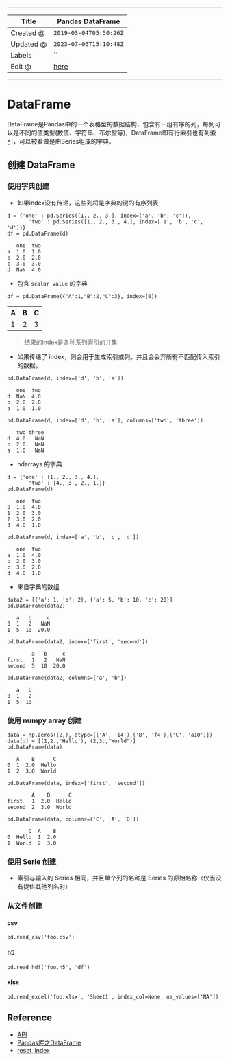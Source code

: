 -----

| Title     | Pandas DataFrame                                     |
| --------- | ---------------------------------------------------- |
| Created @ | `2019-03-04T05:50:26Z`                               |
| Updated @ | `2023-07-06T15:10:48Z`                               |
| Labels    | \`\`                                                 |
| Edit @    | [here](https://github.com/junxnone/xwiki/issues/182) |

-----

# DataFrame

DataFrame是Pandas中的一个表格型的数据结构，包含有一组有序的列，每列可以是不同的值类型(数值、字符串、布尔型等)，DataFrame即有行索引也有列索引，可以被看做是由Series组成的字典。

## 创建 DataFrame

### 使用字典创建

  - 如果index没有传递，这些列将是字典的键的有序列表

<!-- end list -->

    d = {'one' : pd.Series([1., 2., 3.], index=['a', 'b', 'c']),
           'two' : pd.Series([1., 2., 3., 4.], index=['a', 'b', 'c', 'd'])}
    df = pd.DataFrame(d)
    
       one  two
    a  1.0  1.0
    b  2.0  2.0
    c  3.0  3.0
    d  NaN  4.0

  - 包含 `scalar value` 的字典

<!-- end list -->

    df = pd.DataFrame({"A":1,"B":2,"C":3}, index=[0])

| A | B | C |
| - | - | - |
| 1 | 2 | 3 |

> 结果的index是各种系列索引的并集

  - 如果传递了 index，则会用于生成索引或列。并且会丢弃所有不匹配传入索引的数据。

<!-- end list -->

    pd.DataFrame(d, index=['d', 'b', 'a'])
    
       one  two
    d  NaN  4.0
    b  2.0  2.0
    a  1.0  1.0
    
    pd.DataFrame(d, index=['d', 'b', 'a'], columns=['two', 'three'])
    
       two three
    d  4.0   NaN
    b  2.0   NaN
    a  1.0   NaN

  - ndarrays 的字典

<!-- end list -->

    d = {'one' : [1., 2., 3., 4.],
           'two' : [4., 3., 2., 1.]}
    pd.DataFrame(d)
    
       one  two
    0  1.0  4.0
    1  2.0  3.0
    2  3.0  2.0
    3  4.0  1.0
    
    pd.DataFrame(d, index=['a', 'b', 'c', 'd'])
    
       one  two
    a  1.0  4.0
    b  2.0  3.0
    c  3.0  2.0
    d  4.0  1.0

  - 来自字典的数组

<!-- end list -->

    data2 = [{'a': 1, 'b': 2}, {'a': 5, 'b': 10, 'c': 20}]
    pd.DataFrame(data2)
    
       a   b     c
    0  1   2   NaN
    1  5  10  20.0
    
    pd.DataFrame(data2, index=['first', 'second'])
    
            a   b     c
    first   1   2   NaN
    second  5  10  20.0
    
    pd.DataFrame(data2, columns=['a', 'b'])
    
       a   b
    0  1   2
    1  5  10

### 使用 numpy array 创建

    data = np.zeros((2,), dtype=[('A', 'i4'),('B', 'f4'),('C', 'a10')])
    data[:] = [(1,2.,'Hello'), (2,3.,"World")]
    pd.DataFrame(data)
    
       A    B      C
    0  1  2.0  Hello
    1  2  3.0  World
    
    pd.DataFrame(data, index=['first', 'second'])
    
            A    B      C
    first   1  2.0  Hello
    second  2  3.0  World
    
    pd.DataFrame(data, columns=['C', 'A', 'B'])
    
           C  A    B
    0  Hello  1  2.0
    1  World  2  3.0

### 使用 Serie 创建

  - 索引与输入的 Series 相同，并且单个列的名称是 Series 的原始名称（仅当没有提供其他列名时）

### 从文件创建

#### csv

    pd.read_csv('foo.csv')

#### h5

    pd.read_hdf('foo.h5', 'df')

#### xlsx

    pd.read_excel('foo.xlsx', 'Sheet1', index_col=None, na_values=['NA'])

## Reference

  - [API](http://pandas.pydata.org/pandas-docs/stable/reference/api/pandas.DataFrame.html)
  - [Pandas库之DataFrame](https://www.cnblogs.com/IvyWong/p/9203981.html)
  - [reset\_index](http://pandas.pydata.org/pandas-docs/stable/reference/api/pandas.DataFrame.reset_index.html)
